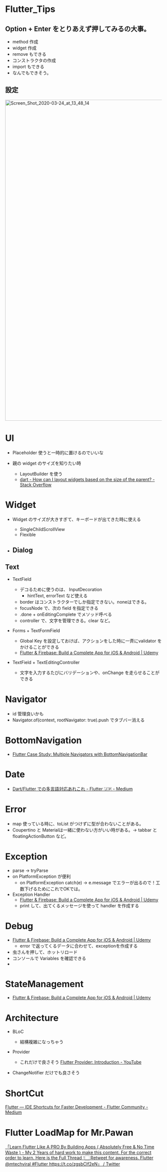 # Flutter_Tips

## Option + Enter をとりあえず押してみるの大事。
- method 作成
- widget 作成
- remove もできる
- コンストラクタの作成
- import もできる
- なんでもできそう。

## 設定
<img width="1030" alt="Screen_Shot_2020-03-24_at_13_48_14" src="https://user-images.githubusercontent.com/43805056/77389367-57b30380-6dd6-11ea-9bb1-20b8ee1737a9.png">

# UI
- Placeholder 使うと一時的に置けるのでいいな

- 親の widget のサイズを知りたい時
  - LayoutBuilder を使う
  - [dart - How can I layout widgets based on the size of the parent? - Stack Overflow](https://stackoverflow.com/questions/41558368/how-can-i-layout-widgets-based-on-the-size-of-the-parent)


# Widget
- Widget のサイズが大きすぎて、キーボードが出てきた時に使える
  - SingleChildScrollView 
  - Flexible
  

- Dialog
  - 
  
  
## Text
- TextField 
  - デコるために使うのは、 InputDecoration
    - hintText, errorText など使える
  - border はコンストラクターでしか指定できない。noneはできる。
  - focusNode で、次の field を指定できる
  - .done + onEditingComplete でメソッド呼べる
  - controller で、文字を管理できる。clear など。
  
- Forms + TextFormField 
  - Global Key を設定しておけば、アクションをした時に一斉にvalidator をかけることができる
  - [Flutter & Firebase: Build a Complete App for iOS & Android | Udemy](https://www.udemy.com/course/flutter-firebase-build-a-complete-app-for-ios-android/learn/lecture/15441738#overview)
  
- TextField + TextEditingController 
  - 文字を入力するたびにバリデーションや、onChange を走らせることができる


# Navigator
- id 管理良いかも 
- Navigator.of(context, rootNavigator: true).push でタブバー消える

# BottomNavigation
- [Flutter Case Study: Multiple Navigators with BottomNavigationBar](https://medium.com/coding-with-flutter/flutter-case-study-multiple-navigators-with-bottomnavigationbar-90eb6caa6dbf)

# Date
- [Dart/Flutter での多言語対応あれこれ - Flutter 🇯🇵 - Medium](https://medium.com/flutter-jp/intl-beb5b9e8ee73)

# Error
- map 使っている時に、toList がつけずに型が合わないことがある。
- Coupertino と Materialは一緒に使わない方がいい時がある。→ tabbar と floatingActionButton など。


# Exception
- parse → tryParse
- on PlatformException が便利
  - on PlatformException catch(e) → e.message でエラーが出るので！工数下げるためにこれでOKでは。
- Exception Handler 
  - [Flutter & Firebase: Build a Complete App for iOS & Android | Udemy](https://www.udemy.com/course/flutter-firebase-build-a-complete-app-for-ios-android/learn/lecture/15309790#overview)
  - print して、出てくるメッセージを使って handler を作成する

# Debug
  - [Flutter & Firebase: Build a Complete App for iOS & Android | Udemy](https://www.udemy.com/course/flutter-firebase-build-a-complete-app-for-ios-android/learn/lecture/15309804#overview)
    - error で返ってくるデータに合わせて、exceptionを作成する
  - 虫さんを押して、ホットリロード
  - コンソールで Variables を確認できる
  - 

# StateManagement
- [Flutter & Firebase: Build a Complete App for iOS & Android | Udemy](https://www.udemy.com/course/flutter-firebase-build-a-complete-app-for-ios-android/learn/lecture/15789070#overview)


# Architecture
- BLoC
  - 結構複雑になっちゃう
- Provider 
  - これだけで良さそう
[Flutter Provider: Introduction - YouTube](https://www.youtube.com/watch?v=O71rYKcxUgA)

- ChangeNotifier だけでも良さそう

# ShortCut
[Flutter — IDE Shortcuts for Faster Development - Flutter Community - Medium](https://medium.com/flutter-community/flutter-ide-shortcuts-for-faster-development-2ef45c51085b)


# Flutter LoadMap for Mr.Pawan

[「Learn Flutter Like A PRO By Building Apps ( Absolutely Free &amp; No Time Waste ) - My 2 Years of hard work to make this content. For the correct order to learn. Here is the Full Thread 👇🏻 Retweet for awareness. Flutter @mtechviral #Flutter https://t.co/zgsbClf2eN」 / Twitter](https://twitter.com/imthepk/status/1213003226070437891)
